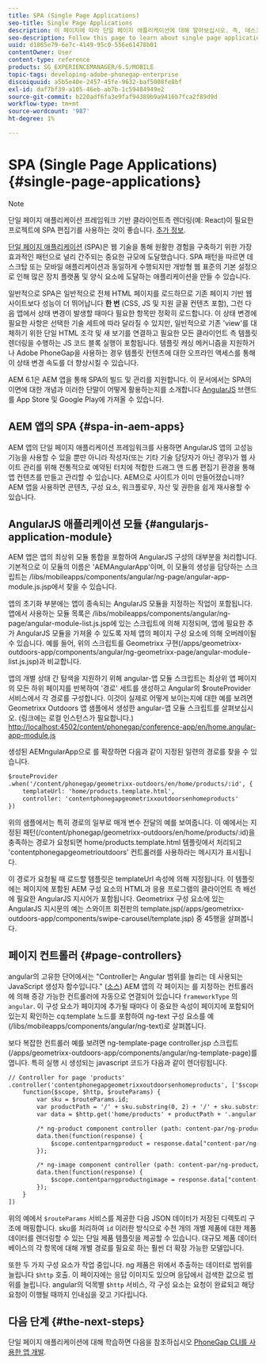```yaml
---
title: SPA (Single Page Applications)
seo-title: Single Page Applications
description: 이 페이지에 따라 단일 페이지 애플리케이션에 대해 알아보십시오. 즉, 데스크탑 또는 모바일 애플리케이션과 동일하게 수행되는 애플리케이션을 만들 수 있습니다.
seo-description: Follow this page to learn about single page applications, that is, you can create an application that performs identically to a desktop or mobile application.
uuid: d1865e79-6e7c-4149-95c0-556e61478b01
contentOwner: User
content-type: reference
products: SG_EXPERIENCEMANAGER/6.5/MOBILE
topic-tags: developing-adobe-phonegap-enterprise
discoiquuid: a5b5e40e-2457-45fe-9632-baf5008fe8bf
exl-id: daf7bf39-a105-46eb-ab7b-1c59484949e2
source-git-commit: b220adf6fa3e9faf94389b9a9416b7fca2f89d9d
workflow-type: tm+mt
source-wordcount: '987'
ht-degree: 1%

---
```


# SPA (Single Page Applications){#single-page-applications}

>[!NOTE]
>
>단일 페이지 애플리케이션 프레임워크 기반 클라이언트측 렌더링(예: React)이 필요한 프로젝트에 SPA 편집기를 사용하는 것이 좋습니다. [추가 정보](/help/sites-developing/spa-overview.md).

[단일 페이지 애플리케이션](https://en.wikipedia.org/wiki/Single-page_application) (SPA)은 웹 기술을 통해 원활한 경험을 구축하기 위한 가장 효과적인 패턴으로 널리 간주되는 중요한 규모에 도달했습니다. SPA 패턴을 따르면 데스크탑 또는 모바일 애플리케이션과 동일하게 수행되지만 개방형 웹 표준의 기본 설정으로 인해 많은 장치 플랫폼 및 양식 요소에 도달하는 애플리케이션을 만들 수 있습니다.

일반적으로 SPA은 일반적으로 전체 HTML 페이지를 로드하므로 기존 페이지 기반 웹 사이트보다 성능이 더 뛰어납니다 **한 번** (CSS, JS 및 지원 글꼴 컨텐츠 포함), 그런 다음 앱에서 상태 변경이 발생할 때마다 필요한 항목만 정확히 로드합니다. 이 상태 변경에 필요한 사항은 선택한 기술 세트에 따라 달라질 수 있지만, 일반적으로 기존 &#39;view&#39;를 대체하기 위한 단일 HTML 조각 및 새 보기를 연결하고 필요한 모든 클라이언트 측 템플릿 렌더링을 수행하는 JS 코드 블록 실행이 포함됩니다. 템플릿 캐싱 메커니즘을 지원하거나 Adobe PhoneGap을 사용하는 경우 템플릿 컨텐츠에 대한 오프라인 액세스를 통해 이 상태 변경 속도를 더 향상시킬 수 있습니다.

AEM 6.1은 AEM 앱을 통해 SPA의 빌드 및 관리를 지원합니다. 이 문서에서는 SPA의 이면에 대한 개념과 이러한 단말이 어떻게 활용하는지를 소개합니다 [AngularJS](https://angularjs.org/) 브랜드를 App Store 및 Google Play에 가져올 수 있습니다.

## AEM 앱의 SPA {#spa-in-aem-apps}

AEM 앱의 단일 페이지 애플리케이션 프레임워크를 사용하면 AngularJS 앱의 고성능 기능을 사용할 수 있을 뿐만 아니라 작성자(또는 기타 기술 담당자가 아닌 경우)가 웹 사이트 관리를 위해 전통적으로 예약된 터치에 적합한 드래그 앤 드롭 편집기 환경을 통해 앱 컨텐츠를 만들고 관리할 수 있습니다. AEM으로 사이트가 이미 만들어졌습니까? AEM 앱을 사용하면 콘텐츠, 구성 요소, 워크플로우, 자산 및 권한을 쉽게 재사용할 수 있습니다.

## AngularJS 애플리케이션 모듈 {#angularjs-application-module}

AEM 앱은 앱의 최상위 모듈 통합을 포함하여 AngularJS 구성의 대부분을 처리합니다. 기본적으로 이 모듈의 이름은 &#39;AEMAngularApp&#39;이며, 이 모듈의 생성을 담당하는 스크립트는 /libs/mobileapps/components/angular/ng-page/angular-app-module.js.jsp에서 찾을 수 있습니다.

앱의 초기화 부분에는 앱이 종속되는 AngularJS 모듈을 지정하는 작업이 포함됩니다. 앱에서 사용하는 모듈 목록은 /libs/mobileapps/components/angular/ng-page/angular-module-list.js.jsp에 있는 스크립트에 의해 지정되며, 앱에 필요한 추가 AngularJS 모듈을 가져올 수 있도록 자체 앱의 페이지 구성 요소에 의해 오버레이될 수 있습니다. 예를 들어, 위의 스크립트를 Geometrixx 구현(/apps/geometrixx-outdoors-app/components/angular/ng-geometrixx-page/angular-module-list.js.jsp)과 비교합니다.

앱의 개별 상태 간 탐색을 지원하기 위해 angular-앱 모듈 스크립트는 최상위 앱 페이지의 모든 하위 페이지를 반복하여 &#39;경로&#39; 세트를 생성하고 Angular의 $routeProvider 서비스에서 각 경로를 구성합니다. 이것이 실제로 어떻게 보이는지에 대한 예를 보려면 Geometrixx Outdoors 앱 샘플에서 생성한 angular-앱 모듈 스크립트를 살펴보십시오. (링크에는 로컬 인스턴스가 필요합니다.) [http://localhost:4502/content/phonegap/conference-app/en/home.angular-app-module.js](http://localhost:4502/content/phonegap/conference-app/en/home.angular-app-module.js)

생성된 AEMngularApp으로 를 확장하면 다음과 같이 지정된 일련의 경로를 찾을 수 있습니다.

```xml
$routeProvider
.when('/content/phonegap/geometrixx-outdoors/en/home/products/:id', {
    templateUrl: 'home/products.template.html',
    controller: 'contentphonegapgeometrixxoutdoorsenhomeproducts'
})
```

위의 샘플에서는 특히 경로의 일부로 매개 변수 전달의 예를 보여줍니다. 이 예에서는 지정된 패턴(/content/phonegap/geometrixx-outdoors/en/home/products/:id)을 충족하는 경로가 요청되면 home/products.template.html 템플릿에서 처리되고 &#39;contentphonegapgeometrioutdoors&#39; 컨트롤러를 사용하라는 메시지가 표시됩니다.

이 경로가 요청될 때 로드할 템플릿은 templateUrl 속성에 의해 지정됩니다. 이 템플릿에는 페이지에 포함된 AEM 구성 요소의 HTML과 응용 프로그램의 클라이언트 측 배선에 필요한 AngularJS 지시어가 포함됩니다. Geometrixx 구성 요소에 있는 AngularJS 지시문의 예는 스와이프 회전판의 template.jsp(/apps/geometrixx-outdoors-app/components/swipe-carousel/template.jsp) 중 45행을 살펴봅니다.

## 페이지 컨트롤러 {#page-controllers}

angular의 고유한 단어에서는 &quot;Controller는 Angular 범위를 늘리는 데 사용되는 JavaScript 생성자 함수입니다.&quot; ([소스](https://docs.angularjs.org/guide/controller)) AEM 앱의 각 페이지는 를 지정하는 컨트롤러에 의해 증강 가능한 컨트롤러에 자동으로 연결되어 있습니다 `frameworkType` 의 `angular`. 이 구성 요소가 페이지에 추가될 때마다 이 중요한 속성이 페이지에 포함되어 있는지 확인하는 cq:template 노드를 포함하여 ng-text 구성 요소를 예(/libs/mobileapps/components/angular/ng-text)로 살펴봅니다.

보다 복잡한 컨트롤러 예를 보려면 ng-template-page controller.jsp 스크립트(/apps/geometrixx-outdoors-app/components/angular/ng-template-page)를 엽니다. 특히 실행 시 생성되는 javascript 코드가 다음과 같이 렌더링됩니다.

```xml
// Controller for page 'products'
.controller('contentphonegapgeometrixxoutdoorsenhomeproducts', ['$scope', '$http', '$routeParams',
    function($scope, $http, $routeParams) {
        var sku = $routeParams.id;
        var productPath = '/' + sku.substring(0, 2) + '/' + sku.substring(0, 4) + '/' + sku;
        var data = $http.get('home/products' + productPath + '.angular.json' + cacheKiller);

        /* ng-product component controller (path: content-par/ng-product) */
        data.then(function(response) {
            $scope.contentparngproduct = response.data["content-par/ng-product"].items;
        });

        /* ng-image component controller (path: content-par/ng-product/ng-image) */
        data.then(function(response) {
            $scope.contentparngproductngimage = response.data["content-par/ng-product/ng-image"].items;
        });
    }
])
```

위의 예에서 `$routeParams` 서비스를 제공한 다음 JSON 데이터가 저장된 디렉토리 구조에 매핑합니다. sku를 처리하여 `id` 이러한 방식으로 수천 개의 개별 제품에 대한 제품 데이터를 렌더링할 수 있는 단일 제품 템플릿을 제공할 수 있습니다. 대규모 제품 데이터베이스의 각 항목에 대해 개별 경로를 필요로 하는 훨씬 더 확장 가능한 모델입니다.

또한 두 가지 구성 요소가 작업 중입니다. ng 제품은 위에서 추출하는 데이터로 범위를 늘립니다 `$http` 호출. 이 페이지에는 응답 이미지도 있으며 응답에서 검색한 값으로 범위를 늘립니다. angular의 덕목별 `$http` 서비스, 각 구성 요소는 요청이 완료되고 해당 요청이 이행될 때까지 인내심을 갖고 기다립니다.

## 다음 단계 {#the-next-steps}

단일 페이지 애플리케이션에 대해 학습하면 다음을 참조하십시오 [PhoneGap CLI를 사용한 앱 개발](/help/mobile/phonegap-apps-pg-cli.md).
